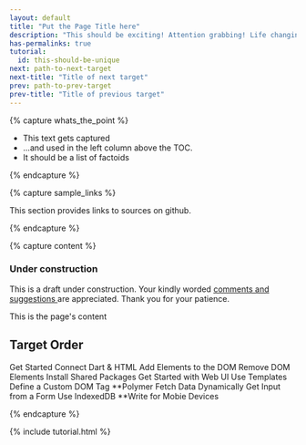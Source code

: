 ```yaml
---
layout: default
title: "Put the Page Title here"
description: "This should be exciting! Attention grabbing! Life changing!"
has-permalinks: true
tutorial:
  id: this-should-be-unique
next: path-to-next-target
next-title: "Title of next target"
prev: path-to-prev-target
prev-title: "Title of previous target"
---
```


{% capture whats_the_point %}

* This text gets captured 
* ...and used in the left column above the TOC.
* It should be a list of factoids

{% endcapture %}

{% capture sample_links %}

This section provides links to sources on github.

{% endcapture %}

{% capture content %}

<div id="under-construction" markdown="1">
<h3> <i class="fa fa-wrench"> </i> Under construction </h3>

This is a draft under construction.
Your kindly worded
<a
 href="http://code.google.com/p/dart/issues/entry?template=Tutorial%20feedback"
 target="_blank">
comments and suggestions
</a>
are appreciated.
Thank you for your patience.
</div>

This is the page's content


Target Order
-----------------------
Get Started
Connect Dart & HTML
Add Elements to the DOM
Remove DOM Elements
Install Shared Packages
Get Started with Web UI
Use Templates
Define a Custom DOM Tag
**Polymer
Fetch Data Dynamically
Get Input from a Form
Use IndexedDB
**Write for Mobie Devices

{% endcapture %}

{% include tutorial.html %}
